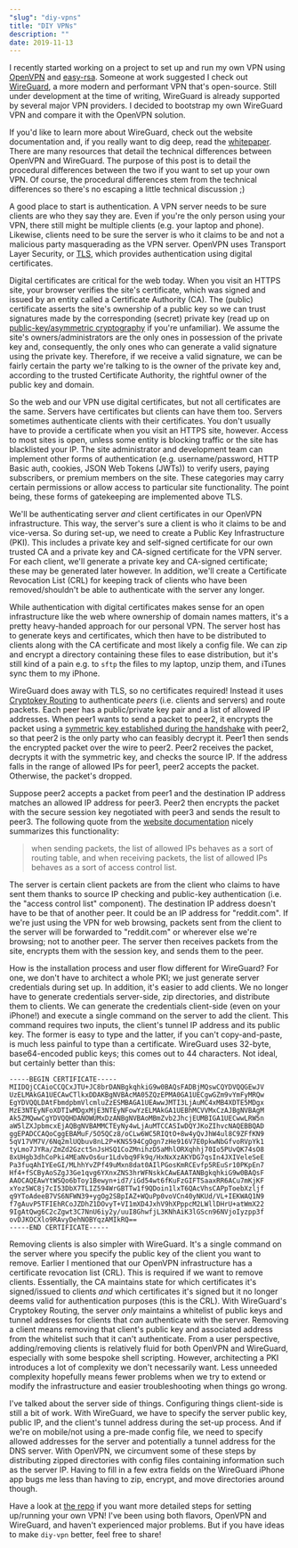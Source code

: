 ```yaml
---
"slug": "diy-vpns"
title: "DIY VPNs"
description: ""
date: 2019-11-13
---
```


I recently started working on a project to set up and run my own VPN using [OpenVPN](https://openvpn.net/) and [easy-rsa](https://github.com/OpenVPN/easy-rsa). Someone at work suggested I check out [WireGuard](https://www.wireguard.com/), a more modern and performant VPN that's open-source. Still under development at the time of writing, WireGuard is already supported by several major VPN providers. I decided to bootstrap my own WireGuard VPN and compare it with the OpenVPN solution.

If you'd like to learn more about WireGuard, check out the website documentation and, if you really want to dig deep, read the [whitepaper](https://www.wireguard.com/papers/wireguard.pdf). There are many resources that detail the technical differences between OpenVPN and WireGuard. The purpose of this post is to detail the procedural differences between the two if you want to set up your own VPN. Of course, the procedural differences stem from the technical differences so there's no escaping a little technical discussion ;)

A good place to start is authentication. A VPN server needs to be sure clients are who they say they are. Even if you're the only person using your VPN, there still might be multiple clients (e.g. your laptop and phone). Likewise, clients need to be sure the server is who it claims to be and not a malicious party masquerading as the VPN server. OpenVPN uses Transport Layer Security, or [TLS](https://en.wikipedia.org/wiki/Transport_Layer_Security), which provides authentication using digital certificates.

Digital certificates are critical for the web today. When you visit an HTTPS site, your browser verifies the site's certificate, which was signed and issued by an entity called a Certificate Authority (CA). The (public) certificate asserts the site's ownership of a public key so we can trust signatures made by the corresponding (secret) private key (read up on [public-key/asymmetric cryptography](https://en.wikipedia.org/wiki/Public-key_cryptography) if you're unfamiliar). We assume the site's owners/administrators are the only ones in possession of the private key and, consequently, the only ones who can generate a valid signature using the private key. Therefore, if we receive a valid signature, we can be fairly certain the party we're talking to is the owner of the private key and, according to the trusted Certificate Authority, the rightful owner of the public key and domain.

So the web and our VPN use digital certificates, but not all certificates are the same. Servers have certificates but clients can have them too. Servers sometimes authenticate clients with their certificates. You don't usually have to provide a certificate when you visit an HTTPS site, however. Access to most sites is open, unless some entity is blocking traffic or the site has blacklisted your IP. The site administrator and development team can implement other forms of authentication (e.g. username/password, HTTP Basic auth, cookies, JSON Web Tokens (JWTs)) to verify users, paying subscribers, or premium members on the site. These categories may carry certain permissions or allow access to particular site functionality. The point being, these forms of gatekeeping are implemented above TLS.

We'll be authenticating server *and* client certificates in our OpenVPN infrastructure. This way, the server's sure a client is who it claims to be and vice-versa. So during set-up, we need to create a Public Key Infrastructure (PKI). This includes a private key and self-signed certificate for our own trusted CA and a private key and CA-signed certificate for the VPN server. For each client, we'll generate a private key and CA-signed certificate; these may be generated later however. In addition, we'll create a Certificate Revocation List (CRL) for keeping track of clients who have been removed/shouldn't be able to authenticate with the server any longer.

While authentication with digital certificates makes sense for an open infrastructure like the web where ownership of domain names matters, it's a pretty heavy-handed approach for our personal VPN. The server host has to generate keys and certificates, which then have to be distributed to clients along with the CA certificate and most likely a config file. We can zip and encrypt a directory containing these files to ease distribution, but it's still kind of a pain e.g. to `sftp` the files to my laptop, unzip them, and iTunes sync them to my iPhone.

WireGuard does away with TLS, so no certificates required! Instead it uses [Cryptokey Routing](https://www.wireguard.com/#cryptokey-routing) to authenticate *peers* (i.e. clients and servers) and route packets. Each peer has a public/private key pair and a list of allowed IP addresses. When peer1 wants to send a packet to peer2, it encrypts the packet using a [symmetric key established during the handshake](https://www.wireguard.com/protocol/) with peer2, so that peer2 is the only party who can feasibly decrypt it. Peer1 then sends the encrypted packet over the wire to peer2. Peer2 receives the packet, decrypts it with the symmetric key, and checks the source IP. If the address falls in the range of allowed IPs for peer1, peer2 accepts the packet. Otherwise, the packet's dropped.

Suppose peer2 accepts a packet from peer1 and the destination IP address matches an allowed IP address for peer3. Peer2 then encrypts the packet with the secure session key negotiated with peer3 and sends the result to peer3. The following quote from the [website documentation](https://www.wireguard.com/#cryptokey-routing) nicely summarizes this functionality:


  > when sending packets, the list of allowed IPs behaves as a sort of routing table, and when receiving packets, the list of allowed IPs behaves as a sort of access control list.


The server is certain client packets are from the client who claims to have sent them thanks to source IP checking and public-key authentication (i.e. the "access control list" component). The destination IP address doesn't have to be that of another peer. It could be an IP address for "reddit.com". If we're just using the VPN for web browsing, packets sent from the client to the server will be forwarded to "reddit.com" or wherever else we're browsing; not to another peer. The server then receives packets from the site, encrypts them with the session key, and sends them to the peer.

How is the installation process and user flow different for WireGuard? For one, we don't have to architect a whole PKI; we just generate server credentials during set up. In addition, it's easier to add clients. We no longer have to generate credentials server-side, zip directories, and distribute them to clients. We can generate the credentials client-side (even on your iPhone!) and execute a single command on the server to add the client. This command requires two inputs, the client's tunnel IP address and its public key. The former is easy to type and the latter, if you can't copy-and-paste, is much less painful to type than a certificate. WireGuard uses 32-byte, base64-encoded public keys; this comes out to 44 characters. Not ideal, but certainly better than this:

```
-----BEGIN CERTIFICATE-----
MIIDQjCCAioCCQCxJTU+JC8brDANBgkqhkiG9w0BAQsFADBjMQswCQYDVQQGEwJV
UzELMAkGA1UECAwCTlkxDDAKBgNVBAcMA05ZQzEPMA0GA1UECgwGZm9vYmFyMRQw
EgYDVQQLDAtFbmdpbmVlcmluZzESMBAGA1UEAwwJMTI3LjAuMC4xMB4XDTE5MDgx
MzE3NTEyNFoXDTIwMDgxMjE3NTEyNFowYzELMAkGA1UEBhMCVVMxCzAJBgNVBAgM
Ak5ZMQwwCgYDVQQHDANOWUMxDzANBgNVBAoMBmZvb2JhcjEUMBIGA1UECwwLRW5n
aW5lZXJpbmcxEjAQBgNVBAMMCTEyNy4wLjAuMTCCASIwDQYJKoZIhvcNAQEBBQAD
ggEPADCCAQoCggEBAMuF/5O5QCz8/oCLw6WC5RIQtO+8w4yQvJhW4ul8C9ZFfKN9
5qV17VM7V/6Nq2mlUQbuv8nL2P+KNS594CgOgn7zHe916V7E0pkwNbGfvoRVpYk1
tyLmo7JYRa/ZmZd2Gzct5nJsHSQ1CoZMnihzD5aMhlORXqhhj70Io5PUvQK74sO8
8xUHgb3dhCoPki4MEaNvOs6ur1Ldvbq9Fk9q/HxNxXzAKYDG7qsIn4JXIVeleSeE
Pa3fuqAhIYEeGI/MLhhYvZPf49uMxn8dat0AIlPGosKmRCEvfp5REuSr10PKpEn7
Hf4+fSCByAoSZgJ3Ge1qvg6YXnxZNS3hrWFNskkCAwEAATANBgkqhkiG9w0BAQsF
AAOCAQEAwYtWSQo6bToy1Bewyn+id7/iGd54wt6fKuFzGIFTSaaxRR6ACu7mKjKF
xYoz5WC8j7cI53DbX7TLIZ594WrGBTTw1f9QDoin1lxT6QAcVhsCAPpToebXzljf
q9YToAdeeB7VS6NFWN39+ygOg2SBpIAZ+WQuPp0voVCn40yNKUd/VL+IEKWAQ1N9
f7gAuvP5TFIEhRCoJZDhZ1DOvyT+VI1mXD4JxhV9hXPppcM2LWllDHrU+atWmX22
9IgAtQwg6C2cZgwt3C7NnU6iy2y/uuI8GhwfjL3KNhAiK3lGScn96NVjoIyzpp3f
ovDJKOCXlo9RAvyDehNOBYqzAMIkRQ==
-----END CERTIFICATE-----
```

Removing clients is also simpler with WireGuard. It's a single command on the server where you specify the public key of the client you want to remove. Earlier I mentioned that our OpenVPN infrastructure has a certificate revocation list (CRL). This is required if we want to remove clients. Essentially, the CA maintains state for which certificates it's signed/issued to clients *and* which certificates it's signed but it no longer deems valid for authentication purposes (this is the CRL). With WireGuard's Cryptokey Routing, the server *only* maintains a whitelist of public keys and tunnel addresses for clients that *can* authenticate with the server. Removing a client means removing that client's public key and associated address from the whitelist such that it can't authenticate. From a user perspective, adding/removing clients is relatively fluid for both OpenVPN and WireGuard, especially with some bespoke shell scripting. However, architecting a PKI introduces a lot of complexity we don't necessarily want. Less unneeded complexity hopefully means fewer problems when we try to extend or modify the infrastructure and easier troubleshooting when things go wrong.

I've talked about the server side of things. Configuring things client-side is still a bit of work. With WireGuard, we have to specify the server public key, public IP, and the client's tunnel address during the set-up process. And if we're on mobile/not using a pre-made config file, we need to specify allowed addresses for the server and potentially a tunnel address for the DNS server. With OpenVPN, we circumvent some of these steps by distributing zipped directories with config files containing information such as the server IP. Having to fill in a few extra fields on the WireGuard iPhone app bugs me less than having to zip, encrypt, and move directories around though.

Have a look at [the repo](https://github.com/zbo14/diy-vpn) if you want more detailed steps for setting up/running your own VPN! I've been using both flavors, OpenVPN and WireGuard, and haven't experienced major problems. But if you have ideas to make `diy-vpn` better, feel free to share!
